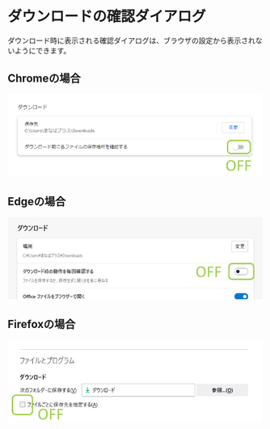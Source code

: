 # ダウンロードの確認ダイアログ

ダウンロード時に表示される確認ダイアログは、ブラウザの設定から表示されないようにできます。

## Chromeの場合

![](./img/Chrome.png)

## Edgeの場合

![](./img/Edge.png)

## Firefoxの場合

![](./img/Firefox.png)
